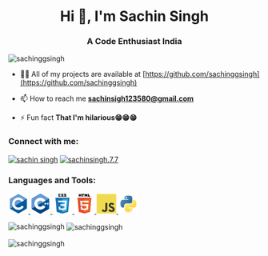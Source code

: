 <h1 align="center">Hi 👋, I'm Sachin Singh</h1>
<h3 align="center">A Code Enthusiast India</h3>

<p align="left"> <img src="https://komarev.com/ghpvc/?username=sachinggsingh&label=Profile%20views&color=0e75b6&style=flat" alt="sachinggsingh" /> </p>

- 👨‍💻 All of my projects are available at [https://github.com/sachinggsingh](https://github.com/sachinggsingh)

- 📫 How to reach me **sachinsigh123580@gmail.com**

- ⚡ Fun fact **That I'm hilarious😁😁😁**

<h3 align="left">Connect with me:</h3>
<p align="left">
<a href="https://linkedin.com/in/sachin singh" target="blank"><img align="center" src="https://raw.githubusercontent.com/rahuldkjain/github-profile-readme-generator/master/src/images/icons/Social/linked-in-alt.svg" alt="sachin singh" height="30" width="40" /></a>
<a href="https://instagram.com/sachinsingh.7.7" target="blank"><img align="center" src="https://raw.githubusercontent.com/rahuldkjain/github-profile-readme-generator/master/src/images/icons/Social/instagram.svg" alt="sachinsingh.7.7" height="30" width="40" /></a>
</p>

<h3 align="left">Languages and Tools:</h3>
<p align="left"> <a href="https://www.cprogramming.com/" target="_blank" rel="noreferrer"> <img src="https://raw.githubusercontent.com/devicons/devicon/master/icons/c/c-original.svg" alt="c" width="40" height="40"/> </a> <a href="https://www.w3schools.com/cpp/" target="_blank" rel="noreferrer"> <img src="https://raw.githubusercontent.com/devicons/devicon/master/icons/cplusplus/cplusplus-original.svg" alt="cplusplus" width="40" height="40"/> </a> <a href="https://www.w3schools.com/css/" target="_blank" rel="noreferrer"> <img src="https://raw.githubusercontent.com/devicons/devicon/master/icons/css3/css3-original-wordmark.svg" alt="css3" width="40" height="40"/> </a> <a href="https://www.w3.org/html/" target="_blank" rel="noreferrer"> <img src="https://raw.githubusercontent.com/devicons/devicon/master/icons/html5/html5-original-wordmark.svg" alt="html5" width="40" height="40"/> </a> <a href="https://developer.mozilla.org/en-US/docs/Web/JavaScript" target="_blank" rel="noreferrer"> <img src="https://raw.githubusercontent.com/devicons/devicon/master/icons/javascript/javascript-original.svg" alt="javascript" width="40" height="40"/> </a> <a href="https://www.python.org" target="_blank" rel="noreferrer"> <img src="https://raw.githubusercontent.com/devicons/devicon/master/icons/python/python-original.svg" alt="python" width="40" height="40"/> </a> </p>

<p><img align="left" src="https://github-readme-stats.vercel.app/api/top-langs?username=sachinggsingh&show_icons=true&locale=en&layout=compact" alt="sachinggsingh" /></p>

<p>&nbsp;<img align="center" src="https://github-readme-stats.vercel.app/api?username=sachinggsingh&show_icons=true&locale=en" alt="sachinggsingh" /></p>

<p><img align="center" src="https://github-readme-streak-stats.herokuapp.com/?user=sachinggsingh&" alt="sachinggsingh" /></p>


